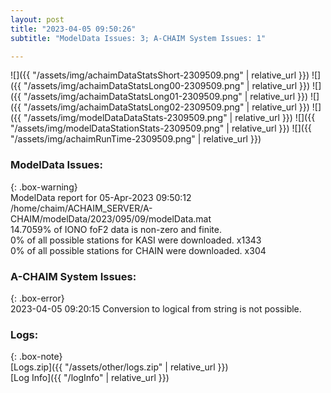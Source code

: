 ```yaml
---
layout: post
title: "2023-04-05 09:50:26"
subtitle: "ModelData Issues: 3; A-CHAIM System Issues: 1"

---
```


![]({{ "/assets/img/achaimDataStatsShort-2309509.png" | relative_url }})
![]({{ "/assets/img/achaimDataStatsLong00-2309509.png" | relative_url }})
![]({{ "/assets/img/achaimDataStatsLong01-2309509.png" | relative_url }})
![]({{ "/assets/img/achaimDataStatsLong02-2309509.png" | relative_url }})
![]({{ "/assets/img/modelDataDataStats-2309509.png" | relative_url }})
![]({{ "/assets/img/modelDataStationStats-2309509.png" | relative_url }})
![]({{ "/assets/img/achaimRunTime-2309509.png" | relative_url }})


### ModelData Issues:  
  
{: .box-warning}  
 ModelData report for 05-Apr-2023 09:50:12   
 /home/chaim/ACHAIM_SERVER/A-CHAIM/modelData/2023/095/09/modelData.mat   
 14.7059% of IONO foF2 data is non-zero and finite.   
 0% of all possible stations for KASI were downloaded. x1343   
 0% of all possible stations for CHAIN were downloaded. x304   
  
### A-CHAIM System Issues:  
  
{: .box-error}  
2023-04-05 09:20:15 Conversion to logical from string is not possible.  

### Logs:  
  
{: .box-note}  
[Logs.zip]({{ "/assets/other/logs.zip" | relative_url }})  
[Log Info]({{ "/logInfo" | relative_url }})  
